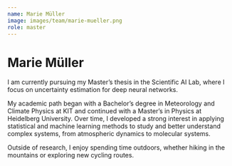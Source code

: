 ```yaml
---
name: Marie Müller
image: images/team/marie-mueller.png
role: master
---
```


# Marie Müller

I am currently pursuing my Master’s thesis in the Scientific AI Lab, where I focus on uncertainty estimation for deep neural networks.

My academic path began with a Bachelor’s degree in Meteorology and Climate Physics at KIT and continued with a Master’s in Physics at Heidelberg University. Over time, I developed a strong interest in applying statistical and machine learning methods to study and better understand complex systems, from atmospheric dynamics to molecular systems.

Outside of research, I enjoy spending time outdoors, whether hiking in the mountains or exploring new cycling routes.
